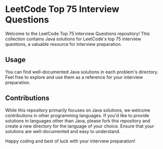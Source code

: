 # LeetCode Top 75 Interview Questions

Welcome to the LeetCode Top 75 Interview Questions repository! This collection contains Java solutions for LeetCode's top 75 interview questions, a valuable resource for interview preparation.

## Usage

You can find well-documented Java solutions in each problem's directory. Feel free to explore and use them as a reference for your interview preparation.

## Contributions

While this repository primarily focuses on Java solutions, we welcome contributions in other programming languages. If you'd like to provide solutions in languages other than Java, please fork this repository and create a new directory for the language of your choice. Ensure that your solutions are well-documented and easy to understand.

Happy coding and best of luck with your interview preparation!
